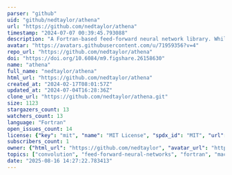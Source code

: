 ```yaml
---
parser: "github"
uid: "github/nedtaylor/athena"
url: "https://github.com/nedtaylor/athena"
timestamp: "2024-07-07 00:39:45.793088"
description: "A Fortran-based feed-forward neural network library. Whilst this library currently has a focus on 3D convolutional neural networks (CNNs), it can handle most standard hidden layer forms of neural networks, with the plan to integrate more."
avatar: "https://avatars.githubusercontent.com/u/71959356?v=4"
repo_url: "https://github.com/nedtaylor/athena"
doi: "https://doi.org/10.6084/m9.figshare.26158630"
name: "athena"
full_name: "nedtaylor/athena"
html_url: "https://github.com/nedtaylor/athena"
created_at: "2024-02-17T08:01:57Z"
updated_at: "2024-07-04T16:28:36Z"
clone_url: "https://github.com/nedtaylor/athena.git"
size: 1123
stargazers_count: 13
watchers_count: 13
language: "Fortran"
open_issues_count: 14
license: {"key": "mit", "name": "MIT License", "spdx_id": "MIT", "url": "https://api.github.com/licenses/mit", "node_id": "MDc6TGljZW5zZTEz"}
subscribers_count: 1
owner: {"html_url": "https://github.com/nedtaylor", "avatar_url": "https://avatars.githubusercontent.com/u/71959356?v=4", "login": "nedtaylor", "type": "User"}
topics: ["convolution", "feed-forward-neural-networks", "fortran", "machine-learning", "neural-network", "convolutional-neural-networks", "cnn"]
date: "2025-08-16 14:27:22.783413"
---
```

